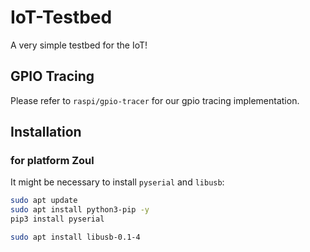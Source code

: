 # IoT-Testbed

A very simple testbed for the IoT!

## GPIO Tracing

Please refer to `raspi/gpio-tracer` for our gpio tracing implementation.

## Installation

### for platform Zoul

It might be necessary to install `pyserial` and `libusb`:

```bash
sudo apt update
sudo apt install python3-pip -y
pip3 install pyserial

sudo apt install libusb-0.1-4
```
